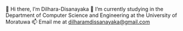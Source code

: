  👋 Hi there, I’m Dilhara-Disanayaka
 🌱  I’m currently studying in the Department of Computer Science and Engineering at the University of Moratuwa
 📫 Email me at dilharamdissanayaka@gmail.com


<!---
Dilhara-Disanayaka/Dilhara-Disanayaka is a ✨ special ✨ repository because its `README.md` (this file) appears on your GitHub profile.
You can click the Preview link to take a look at your changes.
--->
